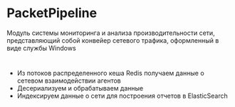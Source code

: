 # PacketPipeline
Модуль системы мониторинга и анализа производительности сети, представляющий собой конвейер сетевого трафика, оформленный в виде службы Windows
#
- Из потоков распределенного кеша Redis получаем данные о сетевом взаимодействии агентов
- Десериализуем и обрабатываем данные
- Индексируем данные о сети для построения отчетов в ElasticSearch
